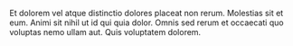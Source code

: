 Et dolorem vel atque distinctio dolores placeat non rerum.
Molestias sit et eum.
Animi sit nihil ut id qui quia dolor.
Omnis sed rerum et occaecati quo voluptas nemo ullam aut.
Quis voluptatem dolorem.